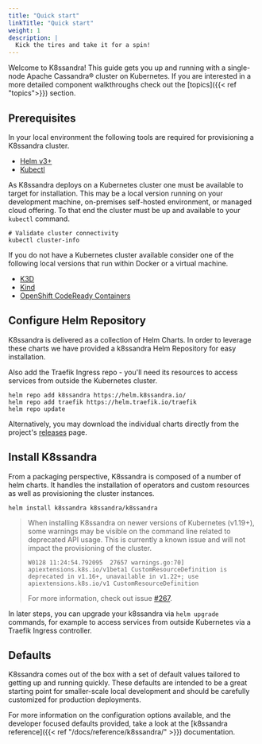 ```yaml
---
title: "Quick start"
linkTitle: "Quick start"
weight: 1
description: |
  Kick the tires and take it for a spin!
---
```


Welcome to K8ssandra! This guide gets you up and running with a single-node Apache Cassandra&reg; cluster on Kubernetes. If you are interested in a more detailed component walkthroughs check out the [topics]({{< ref "topics">}}) section.

## Prerequisites

In your local environment the following tools are required for provisioning a K8ssandra cluster.

* [Helm v3+](https://helm.sh/docs/intro/install/)
* [Kubectl](https://kubernetes.io/docs/tasks/tools/install-kubectl/)

As K8ssandra deploys on a Kubernetes cluster one must be available to target for installation. This may be a local version running on your development machine, on-premises self-hosted environment, or managed cloud offering. To that end the cluster must be up and available to your `kubectl` command.

```console
# Validate cluster connectivity
kubectl cluster-info
```

If you do not have a Kubernetes cluster available consider one of the following local versions that run within Docker or a virtual machine.

* [K3D](https://k3d.io/)
* [Kind](https://kind.sigs.k8s.io/)
* [OpenShift CodeReady Containers](https://developers.redhat.com/products/codeready-containers/overview)

## Configure Helm Repository

K8ssandra is delivered as a collection of Helm Charts. In order to leverage these charts we have provided a k8ssandra Helm Repository for easy installation. 

Also add the Traefik Ingress repo - you'll need its resources to access services from outside the Kubernetes cluster.

```console
helm repo add k8ssandra https://helm.k8ssandra.io/
helm repo add traefik https://helm.traefik.io/traefik
helm repo update
```

Alternatively, you may download the individual charts directly from the project's [releases](https://github.com/k8ssandra/k8ssandra/releases) page.

## Install K8ssandra

From a packaging perspective, K8ssandra is composed of a number of helm charts. It handles the installation of operators and custom resources as well as
provisioning the cluster instances.

```console
helm install k8ssandra k8ssandra/k8ssandra
```

> When installing K8ssandra on newer versions of Kubernetes (v1.19+), some warnings may be visible on the command line 
> related to deprecated API usage.  This is currently a known issue and will not impact the provisioning of the cluster.
> 
> ```
> W0128 11:24:54.792095  27657 warnings.go:70] apiextensions.k8s.io/v1beta1 CustomResourceDefinition is deprecated in v1.16+, unavailable in v1.22+; use apiextensions.k8s.io/v1 CustomResourceDefinition
> ```
> 
> For more information, check out issue [#267](https://github.com/k8ssandra/k8ssandra/issues/267).

In later steps, you can upgrade your k8ssandra via `helm upgrade` commands, for example to access services from outside Kubernetes via a Traefik Ingress controller.

## Defaults

K8ssandra comes out of the box with a set of default values tailored to getting up and running quickly.  These defaults
are intended to be a great starting point for smaller-scale local development and should be carefully customized for 
production deployments.

For more information on the configuration options available, and the developer focused defaults provided, take a look 
at the [k8ssandra reference]({{< ref "/docs/reference/k8ssandra/" >}}) documentation.
